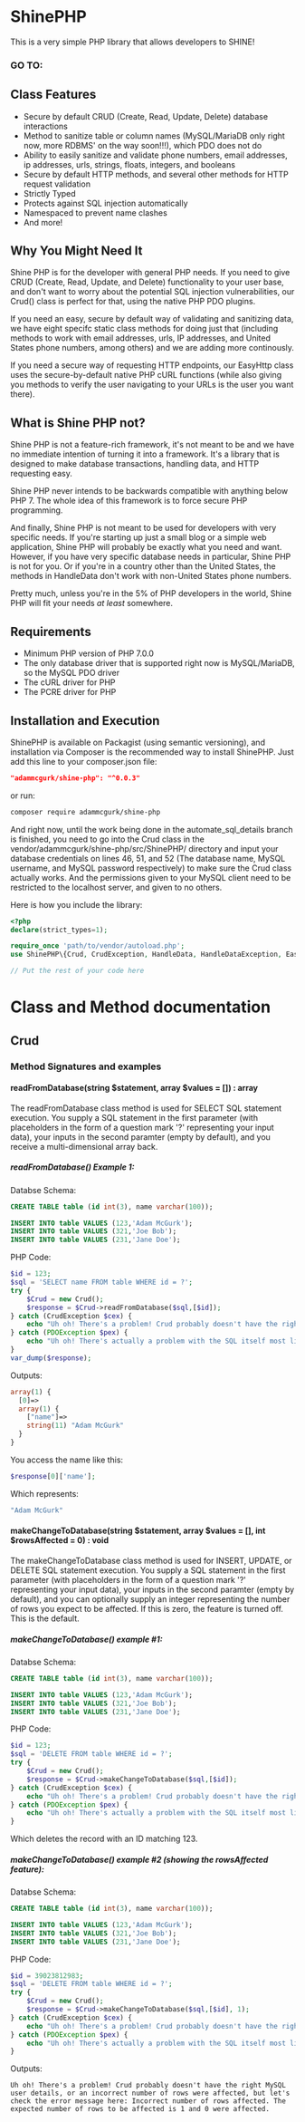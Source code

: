 # ShinePHP

This is a very simple PHP library that allows developers to SHINE!

### GO TO:


## Class Features
- Secure by default CRUD (Create, Read, Update, Delete) database interactions
- Method to sanitize table or column names (MySQL/MariaDB only right now, more RDBMS' on the way soon!!!), which PDO does not do
- Ability to easily sanitize and validate phone numbers, email addresses, ip addresses, urls, strings, floats, integers, and booleans
- Secure by default HTTP methods, and several other methods for HTTP request validation
- Strictly Typed
- Protects against SQL injection automatically
- Namespaced to prevent name clashes
- And more!

## Why You Might Need It

Shine PHP is for the developer with general PHP needs. If you need to give CRUD (Create, Read, Update, and Delete) functionality to your user base, and don't want to worry about the potential SQL injection vulnerabilities, our Crud() class is perfect for that, using the native PHP PDO plugins. 

If you need an easy, secure by default way of validating and sanitizing data, we have eight specifc static class methods for doing just that (including methods to work with email addresses, urls, IP addresses, and United States phone numbers, among others) and we are adding more continously. 

If you need a secure way of requesting HTTP endpoints, our EasyHttp class uses the secure-by-default native PHP cURL functions (while also giving you methods to verify the user navigating to your URLs is the user you want there). 

## What is Shine PHP not?
Shine PHP is not a feature-rich framework, it's not meant to be and we have no immediate intention of turning it into a framework. It's a library that is designed to make database transactions, handling data, and HTTP requesting easy. 

Shine PHP never intends to be backwards compatible with anything below PHP 7. The whole idea of this framework is to force secure PHP programming. 

And finally, Shine PHP is not meant to be used for developers with very specific needs. If you're starting up just a small blog or a simple web application, Shine PHP will probably be exactly what you need and want. However, if you have very specific database needs in particular, Shine PHP is not for you. Or if you're in a country other than the United States, the methods in HandleData don't work with non-United States phone numbers.

Pretty much, unless you're in the 5% of PHP developers in the world, Shine PHP will fit your needs *at least* somewhere.

## Requirements

- Minimum PHP version of PHP 7.0.0
- The only database driver that is supported right now is MySQL/MariaDB, so the MySQL PDO driver 
- The cURL driver for PHP
- The PCRE driver for PHP

## Installation and Execution

ShinePHP is available on Packagist (using semantic versioning), and installation via Composer is the recommended way to install ShinePHP. Just add this line to your composer.json file:

```json
"adammcgurk/shine-php": "^0.0.3"
```

or run:

```sh
composer require adammcgurk/shine-php
```

And right now, until the work being done in the automate_sql_details branch is finished, you need to go into the Crud class in the vendor/adammcgurk/shine-php/src/ShinePHP/ directory and input your database credentials on lines 46, 51, and 52 (The database name, MySQL username, and MySQL password respectively) to make sure the Crud class actually works. And the permissions given to your MySQL client need to be restricted to the localhost server, and given to no others.

Here is how you include the library:

```php
<?php
declare(strict_types=1);

require_once 'path/to/vendor/autoload.php';
use ShinePHP\{Crud, CrudException, HandleData, HandleDataException, EasyHttp, EasyHttpException};

// Put the rest of your code here

```

# Class and Method documentation

## Crud

### Method Signatures and examples

#### readFromDatabase(string $statement, array $values = []) : array

The readFromDatabase class method is used for SELECT SQL statement execution. You supply a SQL statement in the first parameter (with placeholders in the form of a question mark '?' representing your input data), your inputs in the second paramter (empty by default), and you receive a multi-dimensional array back.

##### readFromDatabase() Example 1:

Databse Schema:
```sql
CREATE TABLE table (id int(3), name varchar(100));

INSERT INTO table VALUES (123,'Adam McGurk');
INSERT INTO table VALUES (321,'Joe Bob');
INSERT INTO table VALUES (231,'Jane Doe');
```

PHP Code:
```php
$id = 123;
$sql = 'SELECT name FROM table WHERE id = ?';
try {
	$Crud = new Crud();
	$response = $Crud->readFromDatabase($sql,[$id]);
} catch (CrudException $cex) {
	echo "Uh oh! There's a problem! Crud probably doesn't have the right MySQL user details, but let's check the error message here: ".$cex->getMessage();
} catch (PDOException $pex) {
	echo "Uh oh! There's actually a problem with the SQL itself most likely, but let's check the error message: ".$pex->getMessage();
}
var_dump($response);
```

Outputs:
```php
array(1) {
  [0]=>
  array(1) {
    ["name"]=>
    string(11) "Adam McGurk"
  }
}
```

You access the name like this:
```php
$response[0]['name'];
```

Which represents:
```php
"Adam McGurk"
```


#### makeChangeToDatabase(string $statement, array $values = [], int $rowsAffected = 0) : void

The makeChangeToDatabase class method is used for INSERT, UPDATE, or DELETE SQL statement execution. You supply a SQL statement in the first parameter (with placeholders in the form of a question mark '?' representing your input data), your inputs in the second paramter (empty by default), and you can optionally supply an integer representing the number of rows you expect to be affected. If this is zero, the feature is turned off. This is the default.

##### makeChangeToDatabase() example #1:

Databse Schema:
```sql
CREATE TABLE table (id int(3), name varchar(100));

INSERT INTO table VALUES (123,'Adam McGurk');
INSERT INTO table VALUES (321,'Joe Bob');
INSERT INTO table VALUES (231,'Jane Doe');
```

PHP Code:
```php
$id = 123;
$sql = 'DELETE FROM table WHERE id = ?';
try {
	$Crud = new Crud();
	$response = $Crud->makeChangeToDatabase($sql,[$id]);
} catch (CrudException $cex) {
	echo "Uh oh! There's a problem! Crud probably doesn't have the right MySQL user details, or an incorrect number of rows were affected, but let's check the error message here: ".$cex->getMessage();
} catch (PDOException $pex) {
	echo "Uh oh! There's actually a problem with the SQL itself most likely, but let's check the error message: ".$pex->getMessage();
}
```

Which deletes the record with an ID matching 123.

##### makeChangeToDatabase() example #2 (showing the rowsAffected feature):

Databse Schema:
```sql
CREATE TABLE table (id int(3), name varchar(100));

INSERT INTO table VALUES (123,'Adam McGurk');
INSERT INTO table VALUES (321,'Joe Bob');
INSERT INTO table VALUES (231,'Jane Doe');
```

PHP Code:
```php
$id = 39023812983;
$sql = 'DELETE FROM table WHERE id = ?';
try {
	$Crud = new Crud();
	$response = $Crud->makeChangeToDatabase($sql,[$id], 1);
} catch (CrudException $cex) {
	echo "Uh oh! There's a problem! Crud probably doesn't have the right MySQL user details, or an incorrect number of rows were affected, but let's check the error message here: ".$cex->getMessage();
} catch (PDOException $pex) {
	echo "Uh oh! There's actually a problem with the SQL itself most likely, but let's check the error message: ".$pex->getMessage();
}
```

Outputs:
```
Uh oh! There's a problem! Crud probably doesn't have the right MySQL user details, or an incorrect number of rows were affected, but let's check the error message here: Incorrect number of rows affected. The expected number of rows to be affected is 1 and 0 were affected.
```
